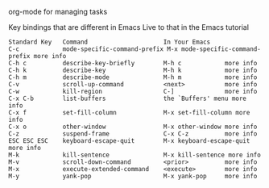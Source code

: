 
org-mode for managing tasks




Key bindings that are different in Emacs Live to that in the Emacs tutorial


    Standard Key   Command                     In Your Emacs
    C-c            mode-specific-command-prefix M-x mode-specific-command-prefix more info
    C-h c          describe-key-briefly        M-h c            more info
    C-h k          describe-key                M-h k            more info
    C-h m          describe-mode               M-h m            more info
    C-v            scroll-up-command           <next>           more info
    C-w            kill-region                 C-]              more info
    C-x C-b        list-buffers                the `Buffers' menu more info
    C-x f          set-fill-column             M-x set-fill-column more info
    C-x o          other-window                M-x other-window more info
    C-z            suspend-frame               C-x C-z          more info
    ESC ESC ESC    keyboard-escape-quit        M-x keyboard-escape-quit more info
    M-k            kill-sentence               M-x kill-sentence more info
    M-v            scroll-down-command         <prior>          more info
    M-x            execute-extended-command    <execute>        more info
    M-y            yank-pop                    M-x yank-pop     more info
